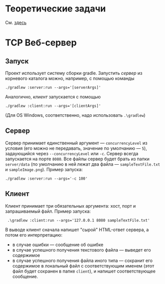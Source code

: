 # Теоретические задачи
См. [здесь](Solutions.pdf)

# TCP Веб-сервер

## Запуск

Проект использует систему сборки gradle. Запустить *сервер* из корневого каталога можно, например, с помощью команды
```
./gradlew :server:run --args='[serverArgs]'
```

Аналогично, *клиент* запускается с помощью
```
./gradlew :client:run --args='[clientArgs]'
```

(Для OS Windows, соответственно, надо использовать `.\gradlew`)

## Сервер

Сервер принимает единственный аргумент — `concurrencyLevel` из условия (его можно не передавать, значение по умолчанию — `5`), задаующийся через `--concurrencyLevel` или `-c`. Сервер всегда запускается на порте `8080`. Все файлы сервер будет брать из папки `server/data` (по умолчанию в ней лежат два файла — `sampleTextFile.txt` и `sampleImage.png`). Пример запуска:
```
./gradlew :server:run --args='-c 100'
```

## Клиент

Клиент принимает три обязательных аргумента: хост, порт и запрашиваемый файл. Пример запуска:
```
 .\gradlew :client:run --args='127.0.0.1 8080 sampleTextFile.txt'
```

В выводе клиент сначала напишет "сырой" HTML-ответ сервера, а потом его интерпретацию:
* в случае ошибки — сообщение об ошибке
* в случае успешного получения текстового файла — выведет его содержимое
* в случае успешного получения файла иного типа — сохранит его содержимое в локальный файл с соответствующим именем (этот файл будет сохранен в папке `client`), и напишет соответствующее сообщение.
